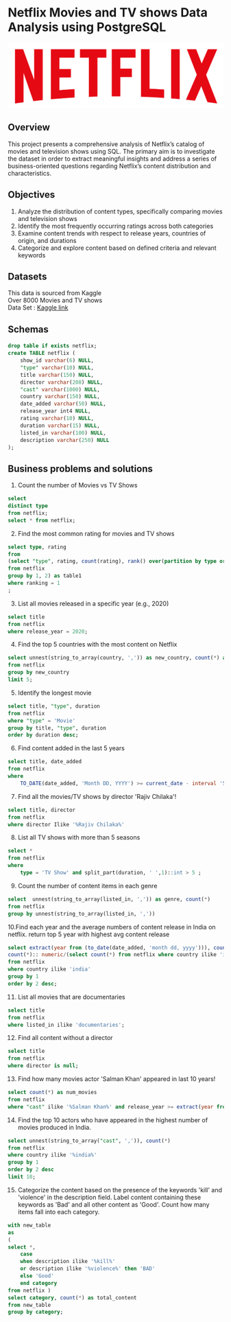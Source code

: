 # Netflix Movies and TV shows Data Analysis using PostgreSQL
![Netflix logo](https://github.com/jumooon/Netflix_sql_project/blob/main/logo.png)
## Overview
This project presents a comprehensive analysis of Netflix’s catalog of movies and television shows using SQL. The primary aim is to investigate the dataset in order to extract meaningful insights and address a series of business-oriented questions regarding Netflix’s content distribution and characteristics.

## Objectives
1. Analyze the distribution of content types, specifically comparing movies and television shows
2. Identify the most frequently occurring ratings across both categories
3. Examine content trends with respect to release years, countries of origin, and durations
4. Categorize and explore content based on defined criteria and relevant keywords

## Datasets
This data is sourced from Kaggle  
Over 8000 Movies and TV shows  
Data Set : [Kaggle link](https://www.kaggle.com/datasets/shivamb/netflix-shows?resource=download)
## Schemas
```sql
drop table if exists netflix;
create TABLE netflix (
	show_id varchar(6) NULL,
	"type" varchar(10) NULL,
	title varchar(150) NULL,
	director varchar(208) NULL,
	"cast" varchar(1000) NULL,
	country varchar(150) NULL,
	date_added varchar(50) NULL,
	release_year int4 NULL,
	rating varchar(10) NULL,
	duration varchar(15) NULL,
	listed_in varchar(100) NULL,
	description varchar(250) NULL
);
```
## Business problems and solutions
1. Count the number of Movies vs TV Shows
```sql
select
distinct type
from netflix;
select * from netflix;
```
2. Find the most common rating for movies and TV shows
```sql
select type, rating
from
(select "type", rating, count(rating), rank() over(partition by type order by count(*) desc) as ranking
from netflix
group by 1, 2) as table1
where ranking = 1
;
```
3. List all movies released in a specific year (e.g., 2020)
```sql
select title
from netflix
where release_year = 2020;
```
4. Find the top 5 countries with the most content on Netflix
```sql
select unnest(string_to_array(country, ',')) as new_country, count(*) as num_contents, rank() over(order by count(*) desc)
from netflix
group by new_country
limit 5;
```
5. Identify the longest movie
```sql
select title, "type", duration
from netflix
where "type" = 'Movie'
group by title, "type", duration
order by duration desc;
```
6. Find content added in the last 5 years
```sql
select title, date_added
from netflix
where
	TO_DATE(date_added, 'Month DD, YYYY') >= current_date - interval '5 years';
```	
7. Find all the movies/TV shows by director 'Rajiv Chilaka'!
```sql
select title, director
from netflix 
where director Ilike '%Rajiv Chilaka%'
```
8. List all TV shows with more than 5 seasons
```sql
select *
from netflix
where
	type = 'TV Show' and split_part(duration, ' ',1)::int > 5 ;
```
9. Count the number of content items in each genre
```sql
select  unnest(string_to_array(listed_in, ',')) as genre, count(*)
from netflix
group by unnest(string_to_array(listed_in, ','))
```
10.Find each year and the average numbers of content release in India on netflix.
return top 5 year with highest avg content release
```sql
select extract(year from (to_date(date_added, 'month dd, yyyy'))), count(*), 
count(*):: numeric/(select count(*) from netflix where country ilike 'india'):: numeric * 100 as avg_year 
from netflix
where country ilike 'india'
group by 1
order by 2 desc;
```
11. List all movies that are documentaries
```sql
select title
from netflix
where listed_in ilike 'documentaries';
```
12. Find all content without a director
```sql
select title
from netflix
where director is null;
```
13. Find how many movies actor 'Salman Khan' appeared in last 10 years!
```sql
select count(*) as num_movies
from netflix 
where "cast" ilike '%Salman Khan%' and release_year >= extract(year from current_date) - 10;
```
14. Find the top 10 actors who have appeared in the highest number of movies produced in India.
```sql
select unnest(string_to_array("cast", ',')), count(*)
from netflix
where country ilike '%india%'
group by 1
order by 2 desc
limit 10;
```
15. Categorize the content based on the presence of the keywords 'kill' and 'violence' in 
the description field. Label content containing these keywords as 'Bad' and all other 
content as 'Good'. Count how many items fall into each category.
```sql
with new_table
as
(
select *,
	case 
	when description ilike '%kill%' 
	or description ilike '%violence%' then 'BAD'
	else 'Good'
	end category
from netflix )
select category, count(*) as total_content
from new_table
group by category;
```
